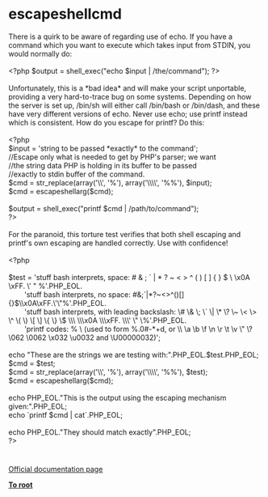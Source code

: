 # escapeshellcmd




<div class="phpcode"><span class="html">
There is a quirk to be aware of regarding use of echo. If you have a command which you want to execute which takes input from STDIN, you would normally do:
<br>
<br><span class="default">&lt;?php $output </span><span class="keyword">= </span><span class="default">shell_exec</span><span class="keyword">(</span><span class="string">&quot;echo </span><span class="default">$input</span><span class="string"> | /the/command&quot;</span><span class="keyword">); </span><span class="default">?&gt;
<br></span>
<br>Unfortunately, this is a *bad idea* and will make your script unportable, providing a very hard-to-trace bug on some systems. Depending on how the server is set up, /bin/sh will either call /bin/bash or /bin/dash, and these have very different versions of echo. Never use echo; use printf instead which is consistent. How do you escape for printf? Do this:
<br>
<br><span class="default">&lt;?php
<br>$input </span><span class="keyword">= </span><span class="string">&apos;string to be passed *exactly* to the command&apos;</span><span class="keyword">;
<br></span><span class="comment">//Escape only what is needed to get by PHP&apos;s parser; we want
<br>//the string data PHP is holding in its buffer to be passed
<br>//exactly to stdin buffer of the command.
<br></span><span class="default">$cmd </span><span class="keyword">= </span><span class="default">str_replace</span><span class="keyword">(array(</span><span class="string">&apos;\\&apos;</span><span class="keyword">, </span><span class="string">&apos;%&apos;</span><span class="keyword">), array(</span><span class="string">&apos;\\\\&apos;</span><span class="keyword">, </span><span class="string">&apos;%%&apos;</span><span class="keyword">), </span><span class="default">$input</span><span class="keyword">);
<br></span><span class="default">$cmd </span><span class="keyword">= </span><span class="default">escapeshellarg</span><span class="keyword">(</span><span class="default">$cmd</span><span class="keyword">);
<br>
<br></span><span class="default">$output </span><span class="keyword">= </span><span class="default">shell_exec</span><span class="keyword">(</span><span class="string">&quot;printf </span><span class="default">$cmd</span><span class="string"> | /path/to/command&quot;</span><span class="keyword">);
<br></span><span class="default">?&gt;
<br></span>
<br>For the paranoid, this torture test verifies that both shell escaping and printf&apos;s own escaping are handled correctly. Use with confidence!
<br>
<br><span class="default">&lt;?php
<br>
<br>$test </span><span class="keyword">= </span><span class="string">&apos;stuff bash interprets, space: # &amp; ; ` | * ? ~ &lt; &gt; ^ ( ) [ ] { } $ \ \x0A \xFF. \&apos; &quot; %&apos;</span><span class="keyword">.</span><span class="default">PHP_EOL</span><span class="keyword">.
<br>&#xA0; &#xA0; &#xA0; &#xA0; </span><span class="string">&apos;stuff bash interprets, no space: #&amp;;`|*?~&lt;&gt;^()[]{}$\\x0A\xFF.\&apos;\&quot;%&apos;</span><span class="keyword">.</span><span class="default">PHP_EOL</span><span class="keyword">.
<br>&#xA0; &#xA0; &#xA0; &#xA0; </span><span class="string">&apos;stuff bash interprets, with leading backslash: \# \&amp; \; \` \| \* \? \~ \&lt; \&gt; \^ \( \) \[ \] \{ \} \$ \\\ \\\x0A \\\xFF. \\\&apos; \&quot; \%&apos;</span><span class="keyword">.</span><span class="default">PHP_EOL</span><span class="keyword">.
<br>&#xA0; &#xA0; &#xA0; &#xA0; </span><span class="string">&apos;printf codes: % \ (used to form %.0#-*+d, or \\ \a \b \f \n \r \t \v \&quot; \? \062 \0062 \x032 \u0032 and \U00000032)&apos;</span><span class="keyword">;
<br>
<br>echo </span><span class="string">&quot;These are the strings we are testing with:&quot;</span><span class="keyword">.</span><span class="default">PHP_EOL</span><span class="keyword">.</span><span class="default">$test</span><span class="keyword">.</span><span class="default">PHP_EOL</span><span class="keyword">;
<br></span><span class="default">$cmd </span><span class="keyword">= </span><span class="default">$test</span><span class="keyword">;
<br></span><span class="default">$cmd </span><span class="keyword">= </span><span class="default">str_replace</span><span class="keyword">(array(</span><span class="string">&apos;\\&apos;</span><span class="keyword">, </span><span class="string">&apos;%&apos;</span><span class="keyword">), array(</span><span class="string">&apos;\\\\&apos;</span><span class="keyword">, </span><span class="string">&apos;%%&apos;</span><span class="keyword">), </span><span class="default">$test</span><span class="keyword">);
<br></span><span class="default">$cmd </span><span class="keyword">= </span><span class="default">escapeshellarg</span><span class="keyword">(</span><span class="default">$cmd</span><span class="keyword">);
<br>
<br>echo </span><span class="default">PHP_EOL</span><span class="keyword">.</span><span class="string">&quot;This is the output using the escaping mechanism given:&quot;</span><span class="keyword">.</span><span class="default">PHP_EOL</span><span class="keyword">;
<br>echo `</span><span class="string">printf </span><span class="default">$cmd</span><span class="string"> | cat</span><span class="keyword">`.</span><span class="default">PHP_EOL</span><span class="keyword">;
<br>
<br>echo </span><span class="default">PHP_EOL</span><span class="keyword">.</span><span class="string">&quot;They should match exactly&quot;</span><span class="keyword">.</span><span class="default">PHP_EOL</span><span class="keyword">;
<br></span><span class="default">?&gt;</span>
</span>
</div>
  

#

[Official documentation page](https://www.php.net/manual/en/function.escapeshellcmd.php)

**[To root](/README.md)**